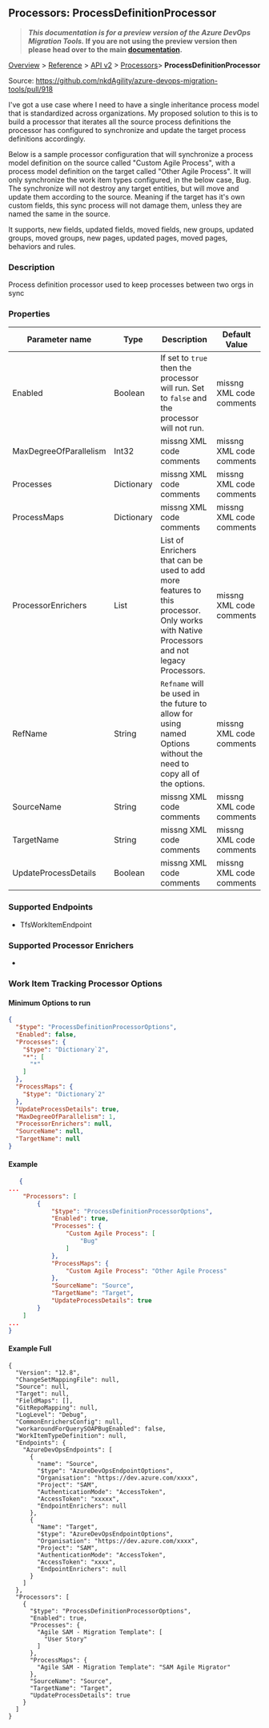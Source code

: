 ## Processors: ProcessDefinitionProcessor


>**_This documentation is for a preview version of the Azure DevOps Migration Tools._ If you are not using the preview version then please head over to the main [documentation](https://nkdagility.com/docs/azure-devops-migration-tools).**

[Overview](../../../index.md) > [Reference](../../index.md) > [API v2](../index.md) > [Processors](index.md)> **ProcessDefinitionProcessor**

Source: https://github.com/nkdAgility/azure-devops-migration-tools/pull/918

I've got a use case where I need to have a single inheritance process model that is standardized across organizations. My proposed solution to this is to build a processor that iterates all the source process definitions the processor has configured to synchronize and update the target process definitions accordingly.

Below is a sample processor configuration that will synchronize a process model definition on the source called "Custom Agile Process", with a process model definition on the target called "Other Agile Process". It will only synchronize the work item types configured, in the below case, Bug. The synchronize will not destroy any target entities, but will move and update them according to the source. Meaning if the target has it's own custom fields, this sync process will not damage them, unless they are named the same in the source.

It supports, new fields, updated fields, moved fields, new groups, updated groups, moved groups, new pages, updated pages, moved pages, behaviors and rules.

### Description

Process definition processor used to keep processes between two orgs in sync

### Properties

| Parameter name         | Type    | Description                              | Default Value                            |
|------------------------|---------|------------------------------------------|------------------------------------------|
| Enabled | Boolean | If set to `true` then the processor will run. Set to `false` and the processor will not run. | missng XML code comments |
| MaxDegreeOfParallelism | Int32 | missng XML code comments | missng XML code comments |
| Processes | Dictionary | missng XML code comments | missng XML code comments |
| ProcessMaps | Dictionary | missng XML code comments | missng XML code comments |
| ProcessorEnrichers | List | List of Enrichers that can be used to add more features to this processor. Only works with Native Processors and not legacy Processors. | missng XML code comments |
| RefName | String | `Refname` will be used in the future to allow for using named Options without the need to copy all of the options. | missng XML code comments |
| SourceName | String | missng XML code comments | missng XML code comments |
| TargetName | String | missng XML code comments | missng XML code comments |
| UpdateProcessDetails | Boolean | missng XML code comments | missng XML code comments |


### Supported Endpoints

- TfsWorkItemEndpoint

### Supported Processor Enrichers

- 


### Work Item Tracking Processor Options


#### Minimum Options to run

```JSON
{
  "$type": "ProcessDefinitionProcessorOptions",
  "Enabled": false,
  "Processes": {
    "$type": "Dictionary`2",
    "*": [
      "*"
    ]
  },
  "ProcessMaps": {
    "$type": "Dictionary`2"
  },
  "UpdateProcessDetails": true,
  "MaxDegreeOfParallelism": 1,
  "ProcessorEnrichers": null,
  "SourceName": null,
  "TargetName": null
}
```

#### Example 


```JSON
   {
...
    "Processors": [
        {
            "$type": "ProcessDefinitionProcessorOptions",
            "Enabled": true,
            "Processes": {
                "Custom Agile Process": [
                    "Bug"
                ]
            },
            "ProcessMaps": {
                "Custom Agile Process": "Other Agile Process"
            },
            "SourceName": "Source",
            "TargetName": "Target",
            "UpdateProcessDetails": true
        }
    ]
...
}
```

#### Example Full

```
{
  "Version": "12.8",
  "ChangeSetMappingFile": null,
  "Source": null,
  "Target": null,
  "FieldMaps": [],
  "GitRepoMapping": null,
  "LogLevel": "Debug",
  "CommonEnrichersConfig": null,
  "workaroundForQuerySOAPBugEnabled": false,
  "WorkItemTypeDefinition": null,
  "Endpoints": {
    "AzureDevOpsEndpoints": [
      {
        "name": "Source",
        "$type": "AzureDevOpsEndpointOptions",
        "Organisation": "https://dev.azure.com/xxxx",
        "Project": "SAM",
        "AuthenticationMode": "AccessToken",
        "AccessToken": "xxxxx",
        "EndpointEnrichers": null
      },
      {
        "Name": "Target",
        "$type": "AzureDevOpsEndpointOptions",
        "Organisation": "https://dev.azure.com/xxxx",
        "Project": "SAM",
        "AuthenticationMode": "AccessToken",
        "AccessToken": "xxxx",
        "EndpointEnrichers": null
      }
    ]
  },
  "Processors": [
    {
      "$type": "ProcessDefinitionProcessorOptions",
      "Enabled": true,
      "Processes": {
        "Agile SAM - Migration Template": [
          "User Story"
        ]
      },
      "ProcessMaps": {
        "Agile SAM - Migration Template": "SAM Agile Migrator"
      },
      "SourceName": "Source",
      "TargetName": "Target",
      "UpdateProcessDetails": true
    }
  ]
}
```
